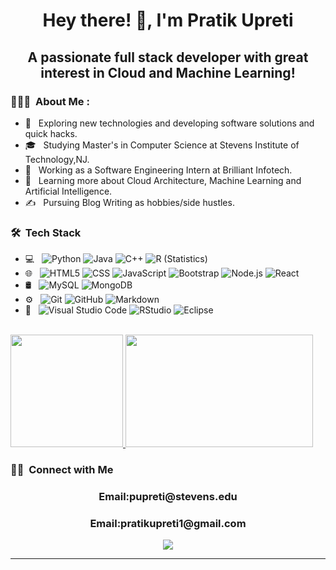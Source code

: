 <h1 align="center">Hey there! 👋, I'm Pratik Upreti</h1>

<h2 align="center"> A passionate full stack developer with great interest in Cloud and Machine Learning! </h2>
<h3> 👨🏻‍💻 &nbsp;About Me :</h3>


- 🤔 &nbsp; Exploring new technologies and developing software solutions and quick hacks.
- 🎓 &nbsp; Studying Master's in  Computer Science at Stevens Institute of Technology,NJ.
- 💼 &nbsp; Working as a Software Engineering Intern at Brilliant Infotech.
- 🌱 &nbsp; Learning more about Cloud Architecture, Machine Learning and Artificial Intelligence.
- ✍️ &nbsp; Pursuing  Blog Writing as hobbies/side hustles.

<h3> 🛠 &nbsp;Tech Stack</h3>

- 💻 &nbsp;
  ![Python](https://img.shields.io/badge/-Python-333333?style=flat&logo=python)
  ![Java](https://img.shields.io/badge/-Java-333333?style=flat&logo=Java&logoColor=007396)
  ![C++](https://img.shields.io/badge/-C++-333333?style=flat&logo=C%2B%2B&logoColor=00599C)
  ![R (Statistics)](https://img.shields.io/badge/-R-333333?style=flat&logo=R&logoColor=276DC3)
- 🌐 &nbsp;
  ![HTML5](https://img.shields.io/badge/-HTML5-333333?style=flat&logo=HTML5)
  ![CSS](https://img.shields.io/badge/-CSS-333333?style=flat&logo=CSS3&logoColor=1572B6)
  ![JavaScript](https://img.shields.io/badge/-JavaScript-333333?style=flat&logo=javascript)
  ![Bootstrap](https://img.shields.io/badge/-Bootstrap-333333?style=flat&logo=bootstrap&logoColor=563D7C)
  ![Node.js](https://img.shields.io/badge/-Node.js-333333?style=flat&logo=node.js)
  ![React](https://img.shields.io/badge/-React-333333?style=flat&logo=react)
- 🛢 &nbsp;
  ![MySQL](https://img.shields.io/badge/-MySQL-333333?style=flat&logo=mysql)
  ![MongoDB](https://img.shields.io/badge/-MongoDB-333333?style=flat&logo=mongodb)
- ⚙️ &nbsp;
  ![Git](https://img.shields.io/badge/-Git-333333?style=flat&logo=git)
  ![GitHub](https://img.shields.io/badge/-GitHub-333333?style=flat&logo=github)
  ![Markdown](https://img.shields.io/badge/-Markdown-333333?style=flat&logo=markdown)
- 🔧 &nbsp;
  ![Visual Studio Code](https://img.shields.io/badge/-Visual%20Studio%20Code-333333?style=flat&logo=visual-studio-code&logoColor=007ACC)
  ![RStudio](https://img.shields.io/badge/-RStudio-333333?style=flat&logo=rstudio)
  ![Eclipse](https://img.shields.io/badge/-Eclipse-333333?style=flat&logo=eclipse-ide&logoColor=2C2255)

<br/>

<a href="https://github.com/pratikupreti7">
  <img height="180em" src="https://github-readme-stats.vercel.app/api?username=pratikupreti7&theme=tokyonight&show_icons=true"/>
  
  <img height="180em" width="300px" src="https://github-readme-stats.vercel.app/api/top-langs/?username=pratikupreti7&hide=css,scss,Jupyter Notebook,html&theme=tokyonight"/>
</a>

<br/>


<h3> 🤝🏻 &nbsp;Connect with Me </h3>

<h3 align="center">Email:pupreti@stevens.edu</h3>
<h3 align="center">Email:pratikupreti1@gmail.com</h3>


<!-- <h3 align="center"> LinkedIn 📫 </h3>
<br /> -->
<p align="center">
<a href="https://www.linkedin.com/in/pratikupreti/"><img src="https://img.shields.io/badge/linkedin-%230077B5.svg?&style=for-the-badge&logo=linkedin&logoColor=white"/></a>
</p>

____
